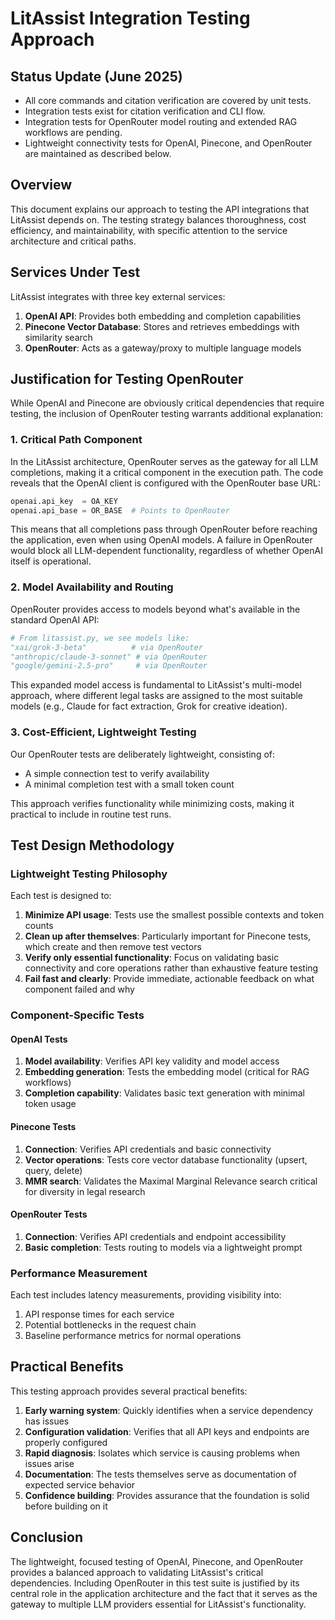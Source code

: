 # LitAssist Integration Testing Approach

## Status Update (June 2025)

- All core commands and citation verification are covered by unit tests.
- Integration tests exist for citation verification and CLI flow.
- Integration tests for OpenRouter model routing and extended RAG workflows are pending.
- Lightweight connectivity tests for OpenAI, Pinecone, and OpenRouter are maintained as described below.

## Overview

This document explains our approach to testing the API integrations that LitAssist depends on. The testing strategy balances thoroughness, cost efficiency, and maintainability, with specific attention to the service architecture and critical paths.

## Services Under Test

LitAssist integrates with three key external services:

1. **OpenAI API**: Provides both embedding and completion capabilities
2. **Pinecone Vector Database**: Stores and retrieves embeddings with similarity search
3. **OpenRouter**: Acts as a gateway/proxy to multiple language models

## Justification for Testing OpenRouter

While OpenAI and Pinecone are obviously critical dependencies that require testing, the inclusion of OpenRouter testing warrants additional explanation:

### 1. Critical Path Component

In the LitAssist architecture, OpenRouter serves as the gateway for all LLM completions, making it a critical component in the execution path. The code reveals that the OpenAI client is configured with the OpenRouter base URL:

```python
openai.api_key  = OA_KEY
openai.api_base = OR_BASE  # Points to OpenRouter
```

This means that all completions pass through OpenRouter before reaching the application, even when using OpenAI models. A failure in OpenRouter would block all LLM-dependent functionality, regardless of whether OpenAI itself is operational.

### 2. Model Availability and Routing

OpenRouter provides access to models beyond what's available in the standard OpenAI API:

```python
# From litassist.py, we see models like:
"xai/grok-3-beta"          # via OpenRouter
"anthropic/claude-3-sonnet" # via OpenRouter
"google/gemini-2.5-pro"     # via OpenRouter
```

This expanded model access is fundamental to LitAssist's multi-model approach, where different legal tasks are assigned to the most suitable models (e.g., Claude for fact extraction, Grok for creative ideation).

### 3. Cost-Efficient, Lightweight Testing

Our OpenRouter tests are deliberately lightweight, consisting of:
- A simple connection test to verify availability
- A minimal completion test with a small token count

This approach verifies functionality while minimizing costs, making it practical to include in routine test runs.

## Test Design Methodology

### Lightweight Testing Philosophy

Each test is designed to:

1. **Minimize API usage**: Tests use the smallest possible contexts and token counts
2. **Clean up after themselves**: Particularly important for Pinecone tests, which create and then remove test vectors
3. **Verify only essential functionality**: Focus on validating basic connectivity and core operations rather than exhaustive feature testing
4. **Fail fast and clearly**: Provide immediate, actionable feedback on what component failed and why

### Component-Specific Tests

#### OpenAI Tests

1. **Model availability**: Verifies API key validity and model access
2. **Embedding generation**: Tests the embedding model (critical for RAG workflows)
3. **Completion capability**: Validates basic text generation with minimal token usage

#### Pinecone Tests

1. **Connection**: Verifies API credentials and basic connectivity
2. **Vector operations**: Tests core vector database functionality (upsert, query, delete)
3. **MMR search**: Validates the Maximal Marginal Relevance search critical for diversity in legal research

#### OpenRouter Tests

1. **Connection**: Verifies API credentials and endpoint accessibility
2. **Basic completion**: Tests routing to models via a lightweight prompt

### Performance Measurement

Each test includes latency measurements, providing visibility into:

1. API response times for each service
2. Potential bottlenecks in the request chain
3. Baseline performance metrics for normal operations

## Practical Benefits

This testing approach provides several practical benefits:

1. **Early warning system**: Quickly identifies when a service dependency has issues
2. **Configuration validation**: Verifies that all API keys and endpoints are properly configured
3. **Rapid diagnosis**: Isolates which service is causing problems when issues arise
4. **Documentation**: The tests themselves serve as documentation of expected service behavior
5. **Confidence building**: Provides assurance that the foundation is solid before building on it

## Conclusion

The lightweight, focused testing of OpenAI, Pinecone, and OpenRouter provides a balanced approach to validating LitAssist's critical dependencies. Including OpenRouter in this test suite is justified by its central role in the application architecture and the fact that it serves as the gateway to multiple LLM providers essential for LitAssist's functionality.

